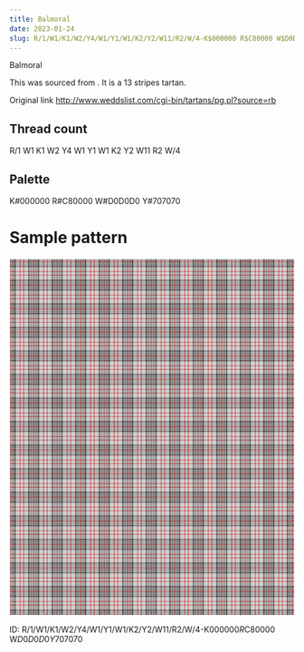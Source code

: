 ```yaml
---
title: Balmoral
date: 2023-01-24
slug: R/1/W1/K1/W2/Y4/W1/Y1/W1/K2/Y2/W11/R2/W/4-K$000000 R$C80000 W$D0D0D0 Y$707070
---
```

Balmoral

This was sourced from <no value>.  It is a 13 stripes tartan.

Original link http://www.weddslist.com/cgi-bin/tartans/pg.pl?source=rb

## Thread count
R/1 W1 K1 W2 Y4 W1 Y1 W1 K2 Y2 W11 R2 W/4

## Palette
K#000000 R#C80000 W#D0D0D0 Y#707070

# Sample pattern

![Tartan detail](tartan.png "R/1 W1 K1 W2 Y4 W1 Y1 W1 K2 Y2 W11 R2 W/4 tartan")

ID: R/1/W1/K1/W2/Y4/W1/Y1/W1/K2/Y2/W11/R2/W/4-K$000000 R$C80000 W$D0D0D0 Y$707070